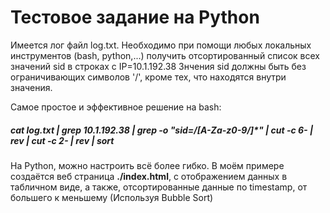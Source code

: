 # Тестовое задание на Python 

Имеется лог файл log.txt.
Необходимо при помощи любых локальных инструментов (bash, python,...) получить отсортированный список всех значений sid в строках с IP=10.1.192.38
Знчения sid должны быть без ограничивающих символов '/', кроме тех, что находятся внутри значения.


Самое простое и эффективное решение на bash:
##### cat log.txt | grep 10.1.192.38 | grep -o "sid\=\/[A-Za-z0-9\/]*" | cut -c 6- | rev | cut -c 2- | rev | sort

На Python, можно настроить всё более гибко. В моём примере создаётся веб страница **./index.html**, с отображением данных в табличном виде, а также, отсортированные данные по timestamp, от большего к меньшему (Используя Bubble Sort)
